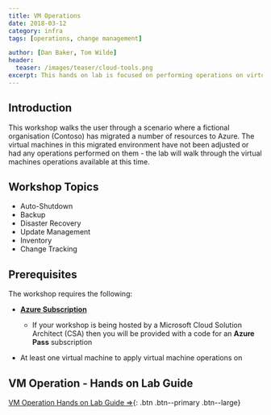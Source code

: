 ```yaml
---
title: VM Operations
date: 2018-03-12
category: infra
tags: [operations, change management]

author: [Dan Baker, Tom Wilde]
header:
  teaser: /images/teaser/cloud-tools.png
excerpt: This hands on lab is focused on performing operations on virtual machines in Azure
---
```


## Introduction

This workshop walks the user through a scenario where a fictional organisation (Contoso) has migrated a number of resources to Azure. The virtual machines in this migrated environment have not been adjusted or had any operations performed on them - the lab will walk through the virtual machines operations available at this time.

## Workshop Topics

* Auto-Shutdown
* Backup
* Disaster Recovery
* Update Management
* Inventory
* Change Tracking

## Prerequisites

The workshop requires the following:

* **[Azure Subscription](/prereqs/subscription)**
    * If your workshop is being hosted by a Microsoft Cloud Solution Architect (CSA) then you will be provided with a code for an **Azure Pass** subscription

* At least one virtual machine to apply virtual machine operations on

## VM Operation - Hands on Lab Guide

[VM Operation Hands on Lab Guide ⇒](https://github.com/towilde/azure-vm-operations){: .btn .btn--primary .btn--large}